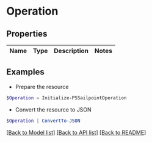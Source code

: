 # Operation
## Properties

Name | Type | Description | Notes
------------ | ------------- | ------------- | -------------

## Examples

- Prepare the resource
```powershell
$Operation = Initialize-PSSailpointOperation 
```

- Convert the resource to JSON
```powershell
$Operation | ConvertTo-JSON
```

[[Back to Model list]](../README.md#documentation-for-models) [[Back to API list]](../README.md#documentation-for-api-endpoints) [[Back to README]](../README.md)

